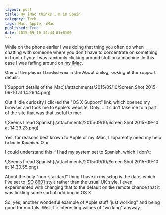 ```yaml
---
layout: post
title: My iMac thinks I'm in Spain
category: Tech
tags: Mac, Apple, iMac
published: True
date: 2015-09-10 14:44:01+0100
---
```


While on the phone earlier I was doing that thing you often do when chatting
with someone where you don't have to concentrate on something in front of you:
I was randomly clicking around stuff on a machine. In this case I was
faffing around on [my iMac](/2015/06/27/my-first-couple-of-weeks-with-an-imac.html).

One of the places I landed was in the About dialog, looking at the support
details:

![Support details of the iMac](/attachments/2015/09/10/Screen Shot 2015-09-10 at 14.29.14.png)

Out if idle curiosity I clicked the "OS X Support" link, which opened my
browser and took me to Apple's website. Only.... it didn't take me to a part
of the site that was that useful to me:

![Seems I read Spanish](/attachments/2015/09/10/Screen Shot 2015-09-10 at 14.29.23.png)

Yes, for reasons best known to Apple or my iMac, I apparently need my help to
be in Spanish. O_o

I could understand this if I had my system set to Spanish, which I don't:

![Seems I read Spanish](/attachments/2015/09/10/Screen Shot 2015-09-10 at 14.30.55.png)

About the only "non-standard" thing I have in my setup is the date, which I've
set to [ISO 8601](https://en.wikipedia.org/wiki/ISO_8601) style rather than
the usual UK style. I even experimented with changing that to the default on
the remote chance that it was tickling some sort of odd bug in OS X.

So, yes, another wonderful example of Apple stuff "just working" and being
good for mortals. Well, for interesting values of "working" anyway.

[//]: # (2015-09-10-my-imac-thinks-im-in-spain.md ends here)
